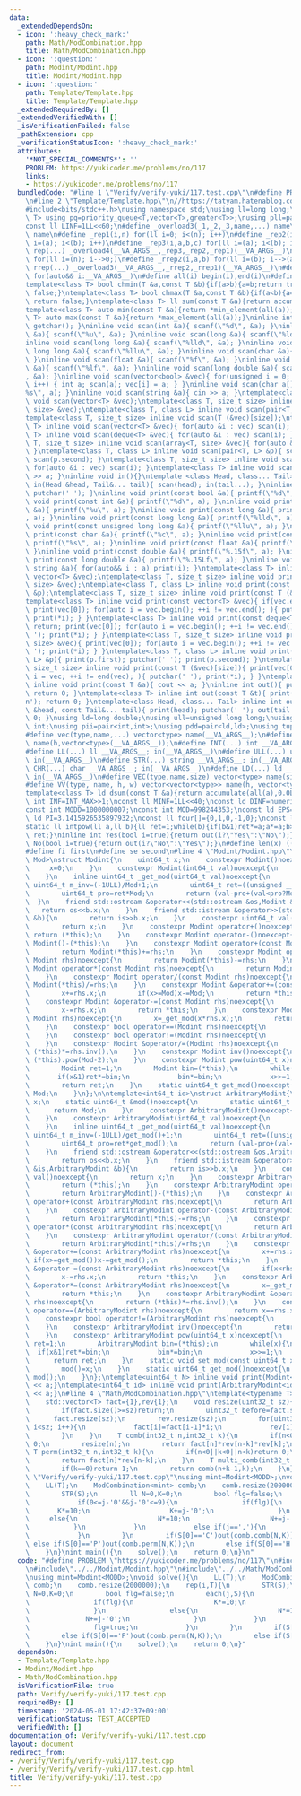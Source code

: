 ```yaml
---
data:
  _extendedDependsOn:
  - icon: ':heavy_check_mark:'
    path: Math/ModCombination.hpp
    title: Math/ModCombination.hpp
  - icon: ':question:'
    path: Modint/Modint.hpp
    title: Modint/Modint.hpp
  - icon: ':question:'
    path: Template/Template.hpp
    title: Template/Template.hpp
  _extendedRequiredBy: []
  _extendedVerifiedWith: []
  _isVerificationFailed: false
  _pathExtension: cpp
  _verificationStatusIcon: ':heavy_check_mark:'
  attributes:
    '*NOT_SPECIAL_COMMENTS*': ''
    PROBLEM: https://yukicoder.me/problems/no/117
    links:
    - https://yukicoder.me/problems/no/117
  bundledCode: "#line 1 \"Verify/verify-yuki/117.test.cpp\"\n#define PROBLEM \"https://yukicoder.me/problems/no/117\"\
    \n#line 2 \"Template/Template.hpp\"\n//https://tatyam.hatenablog.com/entry/2019/12/15/003634\n\
    #include<bits/stdc++.h>\nusing namespace std;\nusing ll=long long;\ntemplate<class\
    \ T> using pq=priority_queue<T,vector<T>,greater<T>>;\nusing pll=pair<ll,ll>;\n\
    const ll LINF=1LL<<60;\n#define _overload3(_1,_2,_3,name,...) name\n#define _overload4(_1,_2,_3,_4,name,...)\
    \ name\n#define _rep1(i,n) for(ll i=0; i<(n); i++)\n#define _rep2(i,a,b) for(ll\
    \ i=(a); i<(b); i++)\n#define _rep3(i,a,b,c) for(ll i=(a); i<(b); i+=(c))\n#define\
    \ rep(...) _overload4(__VA_ARGS__,_rep3,_rep2,_rep1)(__VA_ARGS__)\n#define _rrep1(i,n)\
    \ for(ll i=(n); i-->0;)\n#define _rrep2(i,a,b) for(ll i=(b); i-->(a);)\n#define\
    \ rrep(...) _overload3(__VA_ARGS__,_rrep2,_rrep1)(__VA_ARGS__)\n#define each(i,...)\
    \ for(auto&& i:__VA_ARGS__)\n#define all(i) begin(i),end(i)\n#define rall(i) rbegin(i),rend(i)\n\
    template<class T> bool chmin(T &a,const T &b){if(a>b){a=b;return true;}else return\
    \ false;}\ntemplate<class T> bool chmax(T &a,const T &b){if(a<b){a=b;return true;}else\
    \ return false;}\ntemplate<class T> ll sum(const T &a){return accumulate(all(a),0LL);}\n\
    template<class T> auto min(const T &a){return *min_element(all(a));}\ntemplate<class\
    \ T> auto max(const T &a){return *max_element(all(a));}\ninline int scan(){ return\
    \ getchar(); }\ninline void scan(int &a){ scanf(\"%d\", &a); }\ninline void scan(unsigned\
    \ &a){ scanf(\"%u\", &a); }\ninline void scan(long &a){ scanf(\"%ld\", &a); }\n\
    inline void scan(long long &a){ scanf(\"%lld\", &a); }\ninline void scan(unsigned\
    \ long long &a){ scanf(\"%llu\", &a); }\ninline void scan(char &a){ cin >> a;\
    \ }\ninline void scan(float &a){ scanf(\"%f\", &a); }\ninline void scan(double\
    \ &a){ scanf(\"%lf\", &a); }\ninline void scan(long double &a){ scanf(\"%Lf\"\
    , &a); }\ninline void scan(vector<bool> &vec){ for(unsigned i = 0; i < vec.size();\
    \ i++) { int a; scan(a); vec[i] = a; } }\ninline void scan(char a[]){ scanf(\"\
    %s\", a); }\ninline void scan(string &a){ cin >> a; }\ntemplate<class T> inline\
    \ void scan(vector<T> &vec);\ntemplate<class T, size_t size> inline void scan(array<T,\
    \ size> &vec);\ntemplate<class T, class L> inline void scan(pair<T, L> &p);\n\
    template<class T, size_t size> inline void scan(T (&vec)[size]);\ntemplate<class\
    \ T> inline void scan(vector<T> &vec){ for(auto &i : vec) scan(i); }\ntemplate<class\
    \ T> inline void scan(deque<T> &vec){ for(auto &i : vec) scan(i); }\ntemplate<class\
    \ T, size_t size> inline void scan(array<T, size> &vec){ for(auto &i : vec) scan(i);\
    \ }\ntemplate<class T, class L> inline void scan(pair<T, L> &p){ scan(p.first);\
    \ scan(p.second); }\ntemplate<class T, size_t size> inline void scan(T (&vec)[size]){\
    \ for(auto &i : vec) scan(i); }\ntemplate<class T> inline void scan(T &a){ cin\
    \ >> a; }\ninline void in(){}\ntemplate <class Head, class... Tail> inline void\
    \ in(Head &head, Tail&... tail){ scan(head); in(tail...); }\ninline void print(){\
    \ putchar(' '); }\ninline void print(const bool &a){ printf(\"%d\", a); }\ninline\
    \ void print(const int &a){ printf(\"%d\", a); }\ninline void print(const unsigned\
    \ &a){ printf(\"%u\", a); }\ninline void print(const long &a){ printf(\"%ld\"\
    , a); }\ninline void print(const long long &a){ printf(\"%lld\", a); }\ninline\
    \ void print(const unsigned long long &a){ printf(\"%llu\", a); }\ninline void\
    \ print(const char &a){ printf(\"%c\", a); }\ninline void print(const char a[]){\
    \ printf(\"%s\", a); }\ninline void print(const float &a){ printf(\"%.15f\", a);\
    \ }\ninline void print(const double &a){ printf(\"%.15f\", a); }\ninline void\
    \ print(const long double &a){ printf(\"%.15Lf\", a); }\ninline void print(const\
    \ string &a){ for(auto&& i : a) print(i); }\ntemplate<class T> inline void print(const\
    \ vector<T> &vec);\ntemplate<class T, size_t size> inline void print(const array<T,\
    \ size> &vec);\ntemplate<class T, class L> inline void print(const pair<T, L>\
    \ &p);\ntemplate<class T, size_t size> inline void print(const T (&vec)[size]);\n\
    template<class T> inline void print(const vector<T> &vec){ if(vec.empty()) return;\
    \ print(vec[0]); for(auto i = vec.begin(); ++i != vec.end(); ){ putchar(' ');\
    \ print(*i); } }\ntemplate<class T> inline void print(const deque<T> &vec){ if(vec.empty())\
    \ return; print(vec[0]); for(auto i = vec.begin(); ++i != vec.end(); ){ putchar('\
    \ '); print(*i); } }\ntemplate<class T, size_t size> inline void print(const array<T,\
    \ size> &vec){ print(vec[0]); for(auto i = vec.begin(); ++i != vec.end(); ){ putchar('\
    \ '); print(*i); } }\ntemplate<class T, class L> inline void print(const pair<T,\
    \ L> &p){ print(p.first); putchar(' '); print(p.second); }\ntemplate<class T,\
    \ size_t size> inline void print(const T (&vec)[size]){ print(vec[0]); for(auto\
    \ i = vec; ++i != end(vec); ){ putchar(' '); print(*i); } }\ntemplate<class T>\
    \ inline void print(const T &a){ cout << a; }\ninline int out(){ putchar('\\n');\
    \ return 0; }\ntemplate<class T> inline int out(const T &t){ print(t); putchar('\\\
    n'); return 0; }\ntemplate<class Head, class... Tail> inline int out(const Head\
    \ &head, const Tail&... tail){ print(head); putchar(' '); out(tail...); return\
    \ 0; }\nusing ld=long double;\nusing ull=unsigned long long;\nusing uint=unsigned\
    \ int;\nusing pii=pair<int,int>;\nusing pdd=pair<ld,ld>;\nusing tuplis=array<ll,3>;\n\
    #define vec(type,name,...) vector<type> name(__VA_ARGS__);\n#define vv(type,name,h,...)vector<vector<type>>\
    \ name(h,vector<type>(__VA_ARGS__));\n#define INT(...) int __VA_ARGS__; in(__VA_ARGS__)\n\
    #define LL(...) ll __VA_ARGS__; in(__VA_ARGS__)\n#define ULL(...) ull __VA_ARGS__;\
    \ in(__VA_ARGS__)\n#define STR(...) string __VA_ARGS__; in(__VA_ARGS__)\n#define\
    \ CHR(...) char __VA_ARGS__; in(__VA_ARGS__)\n#define LD(...) ld __VA_ARGS__;\
    \ in(__VA_ARGS__)\n#define VEC(type,name,size) vector<type> name(size); in(name)\n\
    #define VV(type, name, h, w) vector<vector<type>> name(h, vector<type>(w)); in(name)\n\
    template<class T> ld dsum(const T &a){return accumulate(all(a),0.0L);}\nconst\
    \ int INF=INT_MAX>>1;\nconst ll MINF=1LL<<40;\nconst ld DINF=numeric_limits<ld>::infinity();\n\
    const int MODD=1000000007;\nconst int MOD=998244353;\nconst ld EPS=1e-9;\nconst\
    \ ld PI=3.1415926535897932;\nconst ll four[]={0,1,0,-1,0};\nconst ll eight[]={0,1,1,0,-1,-1,1,-1,0};\n\
    static ll intpow(ll a,ll b){ll ret=1;while(b){if(b&1)ret*=a;a*=a;b>>=1;}return\
    \ ret;}\ninline int Yes(bool i=true){return out(i?\"Yes\":\"No\");}\ninline int\
    \ No(bool i=true){return out(i?\"No\":\"Yes\");}\n#define len(x) ((int)(x).size())\n\
    #define fi first\n#define se second\n#line 4 \"Modint/Modint.hpp\"\ntemplate<uint64_t\
    \ Mod>\nstruct Modint{\n    uint64_t x;\n    constexpr Modint()noexcept{\n   \
    \     x=0;\n    }\n    constexpr Modint(int64_t val)noexcept{\n        x=(val<0?val%(int64_t)(Mod)+Mod:val%Mod);\n\
    \    }\n    inline uint64_t _get_mod(uint64_t val)noexcept{\n        const static\
    \ uint64_t m_inv=(-1ULL)/Mod+1;\n        uint64_t ret=((unsigned __int128)(val)*m_inv)>>64;\n\
    \        uint64_t pro=ret*Mod;\n        return (val-pro+(val<pro?Mod:0));\n  \
    \  }\n    friend std::ostream &operator<<(std::ostream &os,Modint &b){\n     \
    \   return os<<b.x;\n    }\n    friend std::istream &operator>>(std::istream &is,Modint\
    \ &b){\n        return is>>b.x;\n    }\n    constexpr uint64_t val()noexcept{\n\
    \        return x;\n    }\n    constexpr Modint operator+()noexcept{\n       \
    \ return (*this);\n    }\n    constexpr Modint operator-()noexcept{\n        return\
    \ Modint()-(*this);\n    }\n    constexpr Modint operator+(const Modint rhs)noexcept{\n\
    \        return Modint(*this)+=rhs;\n    }\n    constexpr Modint operator-(const\
    \ Modint rhs)noexcept{\n        return Modint(*this)-=rhs;\n    }\n    constexpr\
    \ Modint operator*(const Modint rhs)noexcept{\n        return Modint(*this)*=rhs;\n\
    \    }\n    constexpr Modint operator/(const Modint rhs)noexcept{\n        return\
    \ Modint(*this)/=rhs;\n    }\n    constexpr Modint &operator+=(const Modint rhs)noexcept{\n\
    \        x+=rhs.x;\n        if(x>=Mod)x-=Mod;\n        return *this;\n    }\n\
    \    constexpr Modint &operator-=(const Modint rhs)noexcept{\n        if(x<rhs.x)x+=Mod;\n\
    \        x-=rhs.x;\n        return *this;\n    }\n    constexpr Modint &operator*=(const\
    \ Modint rhs)noexcept{\n        x=_get_mod(x*rhs.x);\n        return *this;\n\
    \    }\n    constexpr bool operator==(Modint rhs)noexcept{\n        return x==rhs.x;\n\
    \    }\n    constexpr bool operator!=(Modint rhs)noexcept{\n        return x!=rhs.x;\n\
    \    }\n    constexpr Modint &operator/=(Modint rhs)noexcept{\n        return\
    \ (*this)*=rhs.inv();\n    }\n    constexpr Modint inv()noexcept{\n        return\
    \ (*this).pow(Mod-2);\n    }\n    constexpr Modint pow(uint64_t x)noexcept{\n\
    \        Modint ret=1;\n        Modint bin=(*this);\n        while(x){\n     \
    \       if(x&1)ret*=bin;\n            bin*=bin;\n            x>>=1;\n        }\n\
    \        return ret;\n    }\n    static uint64_t get_mod()noexcept{\n        return\
    \ Mod;\n    }\n};\n\ntemplate<int64_t id>\nstruct ArbitraryModint{\n    uint64_t\
    \ x;\n    static uint64_t &mod()noexcept{\n        static uint64_t Mod=0;\n  \
    \      return Mod;\n    }\n    constexpr ArbitraryModint()noexcept{\n        x=0;\n\
    \    }\n    constexpr ArbitraryModint(int64_t val)noexcept{\n        x=(val<0?val%(int64_t)(get_mod())+get_mod():val%get_mod());\n\
    \    }\n    inline uint64_t _get_mod(uint64_t val)noexcept{\n        const static\
    \ uint64_t m_inv=(-1ULL)/get_mod()+1;\n        uint64_t ret=((unsigned __int128)(val)*m_inv)>>64;\n\
    \        uint64_t pro=ret*get_mod();\n        return (val-pro+(val<pro?get_mod():0));\n\
    \    }\n    friend std::ostream &operator<<(std::ostream &os,ArbitraryModint &b){\n\
    \        return os<<b.x;\n    }\n    friend std::istream &operator>>(std::istream\
    \ &is,ArbitraryModint &b){\n        return is>>b.x;\n    }\n    constexpr uint64_t\
    \ val()noexcept{\n        return x;\n    }\n    constexpr ArbitraryModint operator+()noexcept{\n\
    \        return (*this);\n    }\n    constexpr ArbitraryModint operator-()noexcept{\n\
    \        return ArbitraryModint()-(*this);\n    }\n    constexpr ArbitraryModint\
    \ operator+(const ArbitraryModint rhs)noexcept{\n        return ArbitraryModint(*this)+=rhs;\n\
    \    }\n    constexpr ArbitraryModint operator-(const ArbitraryModint rhs)noexcept{\n\
    \        return ArbitraryModint(*this)-=rhs;\n    }\n    constexpr ArbitraryModint\
    \ operator*(const ArbitraryModint rhs)noexcept{\n        return ArbitraryModint(*this)*=rhs;\n\
    \    }\n    constexpr ArbitraryModint operator/(const ArbitraryModint rhs)noexcept{\n\
    \        return ArbitraryModint(*this)/=rhs;\n    }\n    constexpr ArbitraryModint\
    \ &operator+=(const ArbitraryModint rhs)noexcept{\n        x+=rhs.x;\n       \
    \ if(x>=get_mod())x-=get_mod();\n        return *this;\n    }\n    constexpr ArbitraryModint\
    \ &operator-=(const ArbitraryModint rhs)noexcept{\n        if(x<rhs.x)x+=get_mod();\n\
    \        x-=rhs.x;\n        return *this;\n    }\n    constexpr ArbitraryModint\
    \ &operator*=(const ArbitraryModint rhs)noexcept{\n        x=_get_mod(x*rhs.x);\n\
    \        return *this;\n    }\n    constexpr ArbitraryModint &operator/=(ArbitraryModint\
    \ rhs)noexcept{\n        return (*this)*=rhs.inv();\n    }\n    constexpr bool\
    \ operator==(ArbitraryModint rhs)noexcept{\n        return x==rhs.x;\n    }\n\
    \    constexpr bool operator!=(ArbitraryModint rhs)noexcept{\n        return x!=rhs.x;\n\
    \    }\n    constexpr ArbitraryModint inv()noexcept{\n        return (*this).pow(get_mod()-2);\n\
    \    }\n    constexpr ArbitraryModint pow(uint64_t x)noexcept{\n        ArbitraryModint\
    \ ret=1;\n        ArbitraryModint bin=(*this);\n        while(x){\n          \
    \  if(x&1)ret*=bin;\n            bin*=bin;\n            x>>=1;\n        }\n  \
    \      return ret;\n    }\n    static void set_mod(const uint64_t x)noexcept{\n\
    \        mod()=x;\n    }\n    static uint64_t get_mod()noexcept{\n        return\
    \ mod();\n    }\n};\ntemplate<uint64_t N> inline void print(Modint<N> a){std::cout\
    \ << a;}\ntemplate<int64_t id> inline void print(ArbitraryModint<id> a){std::cout\
    \ << a;}\n#line 4 \"Math/ModCombination.hpp\"\ntemplate<typename T>\nstruct ModCombination{\n\
    \    std::vector<T> fact={1},rev{1};\n    void resize(uint32_t sz){\n        sz++;\n\
    \        if(fact.size()>=sz)return;\n        uint32_t before=fact.size();\n  \
    \      fact.resize(sz);\n        rev.resize(sz);\n        for(uint32_t i=before;\
    \ i<sz; i++){\n            fact[i]=fact[i-1]*i;\n            rev[i]=rev[i-1]/i;\n\
    \        }\n    }\n    T comb(int32_t n,int32_t k){\n        if(n<0||k<0||n<k)return\
    \ 0;\n        resize(n);\n        return fact[n]*rev[n-k]*rev[k];\n    }\n   \
    \ T perm(int32_t n,int32_t k){\n        if(n<0||k<0||n<k)return 0;\n        resize(n);\n\
    \        return fact[n]*rev[n-k];\n    }\n    T multi_comb(int32_t n,int32_t k){\n\
    \        if(k==0)return 1;\n        return comb(n+k-1,k);\n    }\n};\n#line 5\
    \ \"Verify/verify-yuki/117.test.cpp\"\nusing mint=Modint<MODD>;\nvoid solve(){\n\
    \    LL(T);\n    ModCombination<mint> comb;\n    comb.resize(2000000);\n    rep(i,T){\n\
    \        STR(S);\n        ll N=0,K=0;\n        bool flg=false;\n        each(j,S){\n\
    \            if(0<=j-'0'&&j-'0'<=9){\n                if(flg){\n             \
    \       K*=10;\n                    K+=j-'0';\n                }\n           \
    \     else{\n                    N*=10;\n                    N+=j-'0';\n     \
    \           }\n            }\n            else if(j==','){\n                flg=true;\n\
    \            }\n        }\n        if(S[0]=='C')out(comb.comb(N,K));\n       \
    \ else if(S[0]=='P')out(comb.perm(N,K));\n        else if(S[0]=='H')out(comb.multi_comb(N,K));\n\
    \    }\n}\nint main(){\n    solve();\n    return 0;\n}\n"
  code: "#define PROBLEM \"https://yukicoder.me/problems/no/117\"\n#include\"../../Template/Template.hpp\"\
    \n#include\"../../Modint/Modint.hpp\"\n#include\"../../Math/ModCombination.hpp\"\
    \nusing mint=Modint<MODD>;\nvoid solve(){\n    LL(T);\n    ModCombination<mint>\
    \ comb;\n    comb.resize(2000000);\n    rep(i,T){\n        STR(S);\n        ll\
    \ N=0,K=0;\n        bool flg=false;\n        each(j,S){\n            if(0<=j-'0'&&j-'0'<=9){\n\
    \                if(flg){\n                    K*=10;\n                    K+=j-'0';\n\
    \                }\n                else{\n                    N*=10;\n      \
    \              N+=j-'0';\n                }\n            }\n            else if(j==','){\n\
    \                flg=true;\n            }\n        }\n        if(S[0]=='C')out(comb.comb(N,K));\n\
    \        else if(S[0]=='P')out(comb.perm(N,K));\n        else if(S[0]=='H')out(comb.multi_comb(N,K));\n\
    \    }\n}\nint main(){\n    solve();\n    return 0;\n}"
  dependsOn:
  - Template/Template.hpp
  - Modint/Modint.hpp
  - Math/ModCombination.hpp
  isVerificationFile: true
  path: Verify/verify-yuki/117.test.cpp
  requiredBy: []
  timestamp: '2024-05-01 17:42:37+09:00'
  verificationStatus: TEST_ACCEPTED
  verifiedWith: []
documentation_of: Verify/verify-yuki/117.test.cpp
layout: document
redirect_from:
- /verify/Verify/verify-yuki/117.test.cpp
- /verify/Verify/verify-yuki/117.test.cpp.html
title: Verify/verify-yuki/117.test.cpp
---
```

